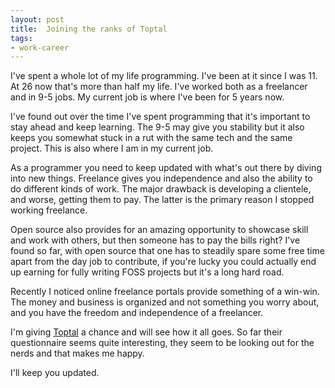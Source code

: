 ```yaml
---
layout: post
title:  Joining the ranks of Toptal
tags:
- work-career
---
```


I've spent a whole lot of my life programming. I've been at it since I was 11. At 26 now that's more than half my life. I've worked both as a freelancer and in 9-5 jobs. My current job is where I've been for 5 years now.

I've found out over the time I've spent programming that it's important to stay ahead and keep learning. The 9-5 may give you stability but it also keeps you somewhat stuck in a rut with the same tech and the same project. This is also where I am in my current job.  

As a programmer you need to keep updated with what's out there by diving into new things. Freelance gives you independence and also the ability to do different kinds of work. The major drawback is developing a clientele, and worse, getting them to pay. The latter is the primary reason I stopped working freelance. 

Open source also provides for an amazing opportunity to showcase skill and work with others, but then someone has to pay the bills right? I've found so far, with open source that one has to steadily spare some free time apart from the day job to contribute, if you're lucky you could actually end up earning for fully writing FOSS projects but it's a long hard road. 

Recently I noticed online freelance portals provide something of a win-win. The money and business is organized and not something you worry about, and you have the freedom and independence of a freelancer.

I'm giving [Toptal](https://www.toptal.com/web)  a chance and will see how it all goes. So far their questionnaire seems quite interesting, they seem to be looking out for the nerds and that makes me happy.

I'll keep you updated.
